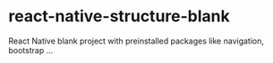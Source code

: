 # react-native-structure-blank
React Native blank project with preinstalled packages like navigation, bootstrap ...
